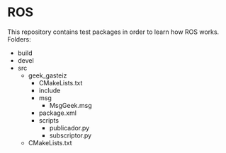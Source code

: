 # ROS
This repository contains test packages in order to learn how ROS works.
Folders:
 - build
 - devel
 - src
   - geek_gasteiz
     - CMakeLists.txt
     - include
     - msg
       - MsgGeek.msg
     - package.xml
     - scripts
       - publicador.py
       - subscriptor.py
   - CMakeLists.txt

